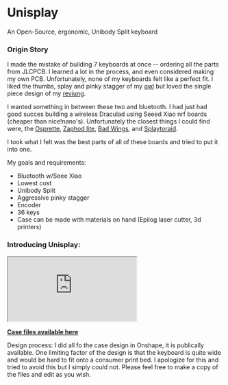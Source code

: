 # Unisplay
An Open-Source, ergonomic, Unibody Split keyboard

### Origin Story
I made the mistake of building 7 keyboards at once -- ordering all the parts from JLCPCB. I learned a lot in the process, and even considered making my own PCB. Unfortunately, none of my keyboards felt like a perfect fit. I liked the thumbs, splay and pinky stagger of my [owl](https://github.com/sapristi/owl) but loved the single piece design of my [reviung](https://github.com/gtips/reviung).

I wanted something in between these two and bluetooth. I had just had good succes building a wireless Draculad using Seeed Xiao nrf boards (cheaper than nice!nano's). Unfortunately the closest things I could find were, the [Osprette](https://github.com/smores56/osprette), [Zaphod lite](https://kbd.news/Zaphod-Lite-1507.html), [Bad Wings](https://shop.hazel.cc/products/bad-wings?variant=39814780682289), and [Splaytoraid](https://github.com/freya-irl/splaytoraid40).

I took what I felt was the best parts of all of these boards and tried to put it into one.

My goals and requirements:
- Bluetooth w/Seee Xiao
- Lowest cost
- Unibody Split
- Aggressive pinky stagger
- Encoder
- 36 keys
- Case can be made with materials on hand (Epilog laser cutter, 3d printers)

### Introducing Unisplay:

<iframe src="https://cad.onshape.com/documents/4fc5c2af25eeae18645efbd3/w/9f913b638a91c140dea12e5a/e/957759159765f5f250ad211d" title="Unisplay"> </iframe>

**[Case files available here](https://cad.onshape.com/documents/4fc5c2af25eeae18645efbd3/w/9f913b638a91c140dea12e5a/e/957759159765f5f250ad211d)**

Design process:
I did all fo the case design in Onshape, it is publically available. One limiting factor of the design is that the keyboard is quite wide and would be hard to fit onto a consumer print bed. I apologize for this and tried to avoid this but I simply could not. Please feel free to make a copy of the files and edit as you wish.
